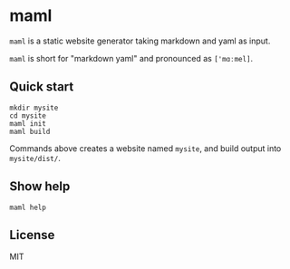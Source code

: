 # maml

`maml` is a static website generator taking markdown and yaml as input.

`maml` is short for "markdown yaml" and pronounced as `['mɑːmel]`.


## Quick start

```shell
mkdir mysite
cd mysite
maml init
maml build
```

Commands above creates a website named `mysite`, and build output into `mysite/dist/`.


## Show help

```shell
maml help
```


## License

MIT
